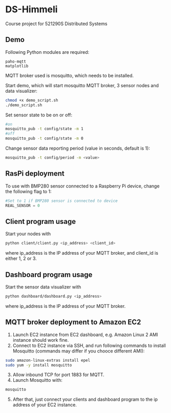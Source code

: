 # DS-Himmeli
Course project for 521290S Distributed Systems

## Demo
Following Python modules are required:
```
paho-mqtt
matplotlib
```

MQTT broker used is mosquitto, which needs to be installed.


Start demo, which will start mosquitto MQTT broker, 3 sensor nodes and data visualizer:
```bash
chmod +x demo_script.sh
./demo_script.sh
```

Set sensor state to be on or off:
```bash
#on
mosquitto_pub -t config/state -m 1
#off
mosquitto_pub -t config/state -m 0
```

Change sensor data reporting period (value in seconds, default is 1):
```bash
mosquitto_pub -t config/period -m <value>
```

## RasPi deployment
To use with BMP280 sensor connected to a Raspberry Pi device, change the following flag to 1:
```python
#Set to 1 if BMP280 sensor is connected to device
REAL_SENSOR = 0
```

## Client program usage
Start your nodes with
```bash
python client/client.py <ip_address> <client_id>
```
where ip_address is the IP address of your MQTT broker, and client_id is either 1, 2 or 3.

## Dashboard program usage
Start the sensor data visualizer with
```bash
python dashboard/dashboard.py <ip_address>
```
where ip_address is the IP address of your MQTT broker.
## MQTT broker deployment to Amazon EC2
1. Launch EC2 instance from EC2 dashboard, e.g. Amazon Linux 2 AMI instance should work fine.
2. Connect to EC2 instance via SSH, and run following commands to install Mosquitto (commands may differ if you chooce different AMI):
```bash
sudo amazon-linux-extras install epel
sudo yum -y install mosquitto
```
3. Allow inbound TCP for port 1883 for MQTT.
4. Launch Mosquitto with:
```bash
mosquitto
```
5. After that, just connect your clients and dashboard program to the ip address of your EC2 instance.


